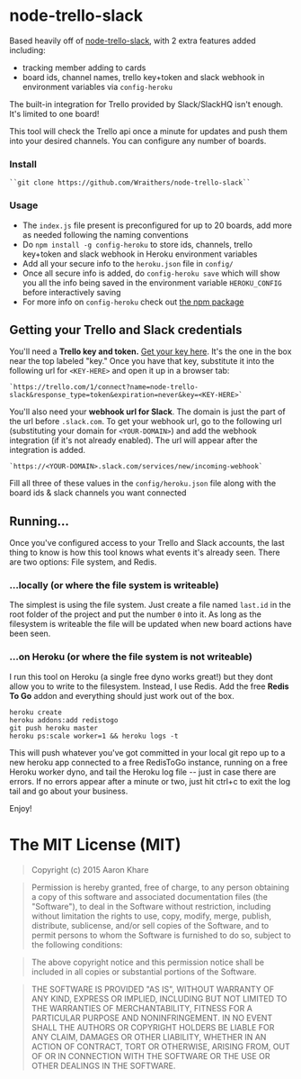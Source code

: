 # node-trello-slack

Based heavily off of [node-trello-slack](https://www.npmjs.com/package/node-trello-slack), with 2 extra features added including:

- tracking member adding to cards
- board ids, channel names, trello key+token and slack webhook in environment variables via ``config-heroku``

The built-in integration for Trello provided by Slack/SlackHQ isn't enough. It's limited to one board!

This tool will check the Trello api once a minute for updates and push them into your desired channels. You can configure any number of boards.

### Install

	``git clone https://github.com/Wraithers/node-trello-slack``

### Usage

- The ``index.js`` file present is preconfigured for up to 20 boards, add more as needed following the naming conventions
- Do ``npm install -g config-heroku`` to store ids, channels, trello key+token and slack webhook in Heroku environment variables
- Add all your secure info to the ``heroku.json`` file in ``config/``
- Once all secure info is added, do ``config-heroku save`` which will show you all the info being saved in the environment variable ``HEROKU_CONFIG`` before interactively saving
- For more info on ``config-heroku`` check out [the npm package](https://www.npmjs.com/package/config-heroku)

## Getting your Trello and Slack credentials

You'll need a **Trello key and token.** [Get your key here](https://trello.com/1/appKey/generate). It's the one in the box near the top labeled "key." Once you have that key, substitute it into the following url for `<KEY-HERE>` and open it up in a browser tab:

    `https://trello.com/1/connect?name=node-trello-slack&response_type=token&expiration=never&key=<KEY-HERE>`

You'll also need your **webhook url for Slack**. The domain is just the part of the url before `.slack.com`. To get your webhook url, go to the following url (substituting your domain for `<YOUR-DOMAIN>`) and add the webhook integration (if it's not already enabled). The url will appear after the integration is added.

    `https://<YOUR-DOMAIN>.slack.com/services/new/incoming-webhook`

Fill all three of these values in the ``config/heroku.json`` file along with the board ids & slack channels you want connected

## Running...

Once you've configured access to your Trello and Slack accounts, the last thing to know is how this tool knows what events it's already seen. There are two options: File system, and Redis.

### ...locally (or where the file system is writeable)

The simplest is using the file system. Just create a file named `last.id` in the root folder of the project and put the number `0` into it. As long as the filesystem is writeable the file will be updated when new board actions have been seen.

### ...on Heroku (or where the file system is not writeable)

I run this tool on Heroku (a single free dyno works great!) but they dont allow you to write to the filesystem. Instead, I use Redis. Add the free **Redis To Go** addon and everything should just work out of the box.

    heroku create
    heroku addons:add redistogo
    git push heroku master
    heroku ps:scale worker=1 && heroku logs -t

This will push whatever you've got committed in your local git repo up to a new heroku app connected to a free RedisToGo instance, running on a free Heroku worker dyno, and tail the Heroku log file -- just in case there are errors. If no errors appear after a minute or two, just hit ctrl+c to exit the log tail and go about your business.

Enjoy!

# The MIT License (MIT)

> Copyright (c) 2015 Aaron Khare

> Permission is hereby granted, free of charge, to any person obtaining a copy
of this software and associated documentation files (the "Software"), to deal
in the Software without restriction, including without limitation the rights
to use, copy, modify, merge, publish, distribute, sublicense, and/or sell
copies of the Software, and to permit persons to whom the Software is
furnished to do so, subject to the following conditions:

> The above copyright notice and this permission notice shall be included in
all copies or substantial portions of the Software.

> THE SOFTWARE IS PROVIDED "AS IS", WITHOUT WARRANTY OF ANY KIND, EXPRESS OR
IMPLIED, INCLUDING BUT NOT LIMITED TO THE WARRANTIES OF MERCHANTABILITY,
FITNESS FOR A PARTICULAR PURPOSE AND NONINFRINGEMENT. IN NO EVENT SHALL THE
AUTHORS OR COPYRIGHT HOLDERS BE LIABLE FOR ANY CLAIM, DAMAGES OR OTHER
LIABILITY, WHETHER IN AN ACTION OF CONTRACT, TORT OR OTHERWISE, ARISING FROM,
OUT OF OR IN CONNECTION WITH THE SOFTWARE OR THE USE OR OTHER DEALINGS IN
THE SOFTWARE.

